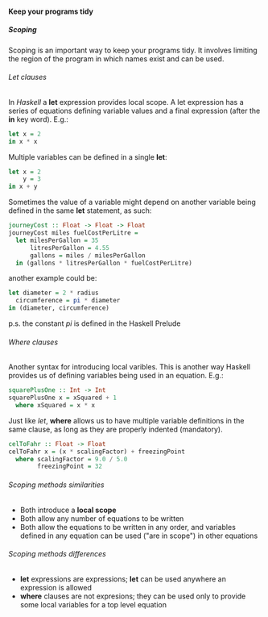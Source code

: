 #### Keep your programs tidy

##### Scoping
Scoping is an important way to keep your programs tidy. It involves limiting the region of the program in which names exist and can be used.

###### Let clauses

In _Haskell_ a __let__ expression provides local scope. A let expression has a series of equations defining variable values and a final expression (after the __in__ key word). E.g.:

```haskell
let x = 2
in x * x
```

Multiple variables can be defined in a single __let__:
```haskell
let x = 2
    y = 3
in x + y
```

Sometimes the value of a variable might depend on another variable being defined in the same __let__ statement, as such:

```haskell
journeyCost :: Float -> Float -> Float
journeyCost miles fuelCostPerLitre =
  let milesPerGallon = 35
      litresPerGallon = 4.55
      gallons = miles / milesPerGallon
  in (gallons * litresPerGallon * fuelCostPerLitre)
```

another example could be:
```haskell
let diameter = 2 * radius
  circumference = pi * diameter
in (diameter, circumference)
```

p.s. the constant _pi_ is defined in the Haskell Prelude

###### Where clauses

Another syntax for introducing local varibles. This is another way Haskell provides us of defining variables being used in an equation. E.g.:

```haskell
squarePlusOne :: Int -> Int
squarePlusOne x = xSquared + 1
  where xSquared = x * x
```

Just like _let_, __where__ allows us to have multiple variable definitions in the same clause, as long as they are properly indented (mandatory).

```haskell
celToFahr :: Float -> Float
celToFahr x = (x * scalingFactor) + freezingPoint
  where scalingFactor = 9.0 / 5.0
        freezingPoint = 32
```

###### Scoping methods similarities
- Both introduce a __local scope__
- Both allow any number of equations to be written
- Both allow the equations to be written in any order, and variables defined in any equation can be used ("are in scope") in other equations

###### Scoping methods differences
- __let__ expressions are expressions; __let__ can be used anywhere an expression is allowed
- __where__ clauses are not expresions; they can be used only to provide some local variables for a top level equation
